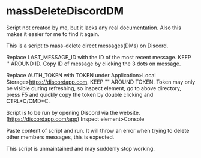 # massDeleteDiscordDM

Script not created by me, but it lacks any real documentation.
Also this makes it easier for me to find it again.

This is a script to mass-delete direct messages(DMs) on Discord.

Replace LAST_MESSAGE_ID with the ID of the most recent message. KEEP '' AROUND ID.
Copy ID of message by clicking the 3 dots on message.

Replace AUTH_TOKEN with TOKEN under Application>Local Storage>https://discordapp.com. KEEP "" AROUND TOKEN.
Token may only be visible during refreshing, so inspect element, go to above directory, press F5 and quickly copy the token by double clicking and CTRL+C/CMD+C.

Script is to be run by opening Discord via the website. (https://discordapp.com/app)
Inspect element>Console

Paste content of script and run.
It will throw an error when trying to delete other members messages, this is expected.

This script is unmaintained and may suddenly stop working.
